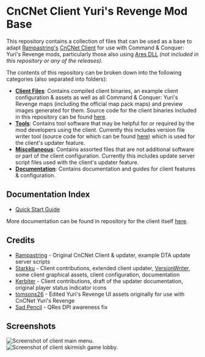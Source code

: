 # CnCNet Client Yuri's Revenge Mod Base #

This repository contains a collection of files that can be used as a base to adapt [Rampastring's](https://github.com/Rampastring) [CnCNet Client](https://github.com/CnCNet/xna-cncnet-client) for use with Command & Conquer: Yuri's Revenge mods, particularly those also using [Ares DLL](https://ares.strategy-x.com/) _(not included in this repository or any of the releases)_.

The contents of this repository can be broken down into the following categories (also separated into folders):

- **[Client Files](ClientFiles)**: Contains compiled client binaries, an example client configuration & assets as well as all Command & Conquer: Yuri's Revenge maps (including the official map pack maps) and preview images generated for them. Source code for the client binaries included in this repository can be found [here](https://github.com/CnCNet/xna-cncnet-client).
- **[Tools](Tools)**: Contains tool software that may be helpful for or required by the mod developers using the client. Currently this includes version file writer tool (source code for which can be found [here](https://github.com/Starkku/VersionWriter)) which is used for the client's updater feature.
- **[Miscellaneous](Miscellaneous)**: Contains assorted files that are not additional software or part of the client configuration. Currently this includes update server script files used with the client's updater feature.
- **[Documentation](Documentation)**: Contains documentation and guides for client features & configuration.

## Documentation Index

- [Quick Start Guide](Documentation/QuickStartGuide.md)

More documentation can be found in repository for the client itself [here](https://github.com/CnCNet/xna-cncnet-client/tree/develop/Docs).

Credits
-------

- [Rampastring](https://github.com/Rampastring) - Original CnCNet Client & updater, example DTA update server scripts
- [Starkku](https://github.com/Starkku) - Client contributions, extended client updater, [VersionWriter](https://github.com/Starkku/VersionWriter), some client graphical assets, client configuration, documentation
- [Kerbiter](https://github.com/Metadorius) - Client contributions, draft of the updater documentation, original player status indicator icons
- [tomsons26](https://github.com/tomsons26) - Edited Yuri's Revenge UI assets originally for use with CnCNet Yuri's Revenge
- [Sad Pencil](https://github.com/SadPencil) - QRes DPI awareness fix

Screenshots
-------
![Screenshot of client main menu.](modbaseclient-mainmenu.png?raw=true "Main menu in example configuration.")
![Screenshot of client skirmish game lobby.](modbaseclient-skirmishlobby.png?raw=true "Skirmish game lobby in example configuration.")